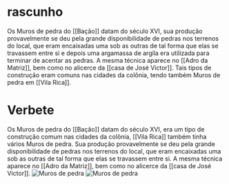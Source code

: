 # rascunho
Os Muros de pedra do [[Bação]] datam do século XVI, sua produção provavelmente se deu pela grande disponibilidade de pedras nos terrenos do local, que eram encaixadas uma sob as outras de tal forma que elas se travassem entre si e depois uma argamassa de argila era utilizada para terminar de acentar as pedras. A mesma técnica aparece no [[Adro da Matriz]], bem como no alicerce da [[casa de José Victor]]. Tais tipos de construção eram comuns nas cidades da colônia, tendo também Muros de pedra em [[Vila Rica]]. 

# Verbete 
Os Muros de pedra do [[Bação]] datam do século XVI, era um tipo de construção comum nas cidades da colônia, [[Vila Rica]] também tinha vários Muros de pedra. Sua produção provavelmente se deu pela grande disponibilidade de pedras nos terrenos do local, que eram encaixadas uma sob as outras de tal forma que elas se travassem entre si. A mesma técnica aparece no [[Adro da Matriz]], bem como no alicerce da [[casa de José Victor]]. 
![Muros de pedra](file:///home/luisa/Imagens/fotos%20do%20ba%C3%A7%C3%A3o/Viagem%20Ba%C3%A7%C3%A3o%2011_12-12_12/IMG_20211211_105749816_HDR.jpg)
![Muros de pedra](file:///home/luisa/Imagens/fotos%20do%20ba%C3%A7%C3%A3o/Viagem%20Ba%C3%A7%C3%A3o%2011_12-12_12/IMG_20211211_105801614_HDR.jpg)